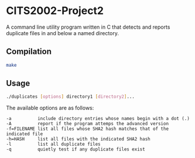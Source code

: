 # CITS2002-Project2
A command line utility program written in C that detects and reports duplicate files in and below a named directory.


## Compilation

```bash
make
```

## Usage

```bash
./duplicates [options] directory1 [directory2]...
```

The available options are as follows:

```
-a          include directory entries whose names begin with a dot (.)
-A          report if the program attemps the advanced version
-f=FILENAME list all files whose SHA2 hash matches that of the indicated file
-h=HASH     list all files with the indicated SHA2 hash
-l          list all duplicate files
-q          quietly test if any duplicate files exist
```
